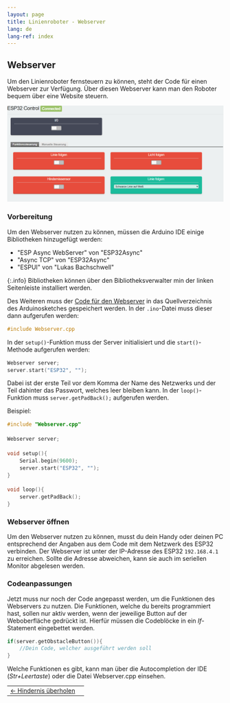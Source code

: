 ```yaml
---
layout: page
title: Linienroboter - Webserver
lang: de
lang-ref: index
---
```

## Webserver
Um den Linienroboter fernsteuern zu können, steht der Code für einen Webserver zur Verfügung. Über diesen Webserver kann man den Roboter bequem über eine Website steuern.

<img src="img/webserver.png" alt="Bildschirmfoto der Webanwendung">

### Vorbereitung
Um den Webserver nutzen zu können, müssen die Arduino IDE einige Bibliotheken hinzugefügt werden:
+ "ESP Async WebServer" von "ESP32Async"
+ "Async TCP" von "ESP32Async"
+ "ESPUI" von "Lukas Bachschwell"

{:.info}
Bibliotheken können über den Bibliotheksverwalter min der linken Seitenleiste installiert werden.

Des Weiteren muss der [Code für den Webserver](Webserver.cpp) in das Quellverzeichnis des Arduinosketches gespeichert werden. In der `.ino`-Datei muss dieser dann aufgerufen werden:

```C
#include Webserver.cpp
```

In der `setup()`-Funktion muss der Server initialisiert und die `start()`-Methode aufgerufen werden:

```C
Webserver server;
server.start("ESP32", "");
```
Dabei ist der erste Teil vor dem Komma der Name des Netzwerks und der Teil dahinter das Passwort, welches leer bleiben kann.
In der `loop()`-Funktion muss `server.getPadBack();` aufgerufen werden.

Beispiel:

```C
#include "Webserver.cpp"

Webserver server;

void setup(){
    Serial.begin(9600);
    server.start("ESP32", "");
}

void loop(){
    server.getPadBack();
}
```
### Webserver öffnen
Um den Webserver nutzen zu können, musst du dein Handy oder deinen PC entsprechend der Angaben aus dem Code mit dem Netzwerk des ESP32 verbinden.
Der Webserver ist unter der IP-Adresse des ESP32 `192.168.4.1` zu erreichen. Sollte die Adresse abweichen, kann sie auch im seriellen Monitor abgelesen werden.

### Codeanpassungen
Jetzt muss nur noch der Code angepasst werden, um die Funktionen des Webservers zu nutzen.
Die Funktionen, welche du bereits programmiert hast, sollen nur aktiv werden, wenn der jeweilige Button auf der Weboberfläche gedrückt ist. Hierfür müssen die Codeblöcke in ein _If_-Statement eingebettet werden.

```C
if(server.getObstacleButton()){
	//Dein Code, welcher ausgeführt werden soll
}
```
Welche Funktionen es gibt, kann man über die Autocompletion der IDE (_Str+Leertaste_) oder die Datei Webserver.cpp einsehen.

|        |       |
|:-------|------:|
|<a href="Hindernis-ueberholen.html"><- Hindernis überholen</a>||